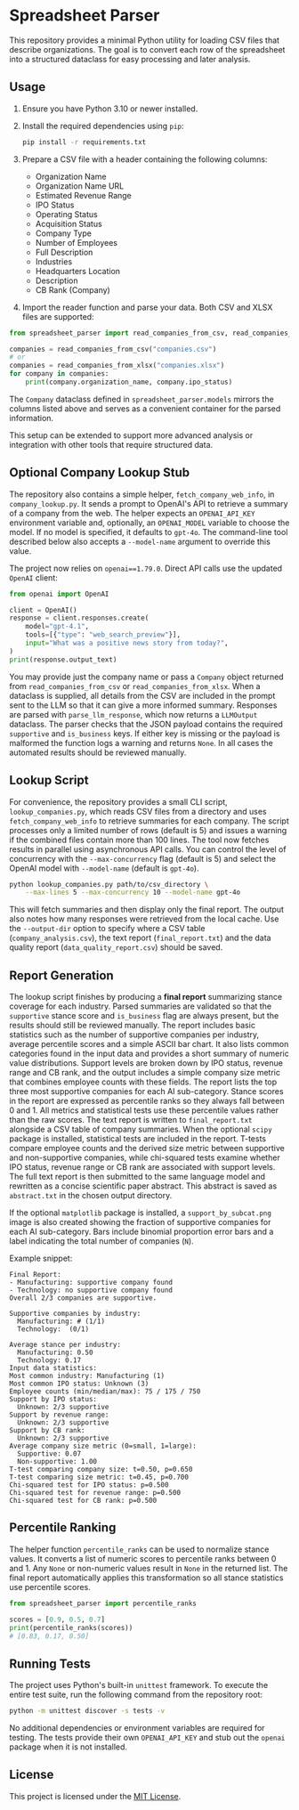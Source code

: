 # Spreadsheet Parser

This repository provides a minimal Python utility for loading CSV files that describe organizations.
The goal is to convert each row of the spreadsheet into a structured dataclass for easy processing
and later analysis.

## Usage

1. Ensure you have Python 3.10 or newer installed.
2. Install the required dependencies using `pip`:

   ```bash
   pip install -r requirements.txt
   ```

3. Prepare a CSV file with a header containing the following columns:
   - Organization Name
   - Organization Name URL
   - Estimated Revenue Range
   - IPO Status
   - Operating Status
   - Acquisition Status
   - Company Type
   - Number of Employees
   - Full Description
   - Industries
   - Headquarters Location
   - Description
   - CB Rank (Company)
4. Import the reader function and parse your data. Both CSV and XLSX files are
   supported:

```python
from spreadsheet_parser import read_companies_from_csv, read_companies_from_xlsx

companies = read_companies_from_csv("companies.csv")
# or
companies = read_companies_from_xlsx("companies.xlsx")
for company in companies:
    print(company.organization_name, company.ipo_status)
```

The `Company` dataclass defined in `spreadsheet_parser.models` mirrors the columns listed above and
serves as a convenient container for the parsed information.

This setup can be extended to support more advanced analysis or integration with
other tools that require structured data.

## Optional Company Lookup Stub

The repository also contains a simple helper, `fetch_company_web_info`, in
`company_lookup.py`. It sends a prompt to OpenAI's API to retrieve a summary of a
company from the web. The helper expects an ``OPENAI_API_KEY`` environment
variable and, optionally, an ``OPENAI_MODEL`` variable to choose the model. If no
model is specified, it defaults to ``gpt-4o``. The command-line tool described
below also accepts a ``--model-name`` argument to override this value.

The project now relies on ``openai==1.79.0``. Direct API calls use the updated
``OpenAI`` client:

```python
from openai import OpenAI

client = OpenAI()
response = client.responses.create(
    model="gpt-4.1",
    tools=[{"type": "web_search_preview"}],
    input="What was a positive news story from today?",
)
print(response.output_text)
```

You may provide just the company name or pass a `Company` object returned from
`read_companies_from_csv` or `read_companies_from_xlsx`. 
When a dataclass is supplied, all details from the CSV
are included in the prompt sent to the LLM so that it can give a more informed
summary. Responses are parsed with `parse_llm_response`, which now returns a
`LLMOutput` dataclass. The parser checks that the JSON payload contains the
required `supportive` and `is_business` keys. If either key is missing or the
payload is malformed the function logs a warning and returns `None`. In all
cases the automated results should be reviewed manually.
## Lookup Script

For convenience, the repository provides a small CLI script, `lookup_companies.py`,
which reads CSV files from a directory and uses `fetch_company_web_info` to retrieve summaries for
each company. The script processes only a limited number of rows (default is 5)
and issues a warning if the combined files contain more than 100 lines.
The tool now fetches results in parallel using asynchronous API calls. You can
control the level of concurrency with the `--max-concurrency` flag (default is 5)
and select the OpenAI model with `--model-name` (default is `gpt-4o`).

```bash
python lookup_companies.py path/to/csv_directory \
    --max-lines 5 --max-concurrency 10 --model-name gpt-4o
```

This will fetch summaries and then display only the final report. The output
also notes how many responses were retrieved from the local cache. Use the
`--output-dir` option to specify where a CSV table (`company_analysis.csv`),
the text report (`final_report.txt`) and the data quality report
(`data_quality_report.csv`) should be saved.

## Report Generation

The lookup script finishes by producing a **final report** summarizing stance
coverage for each industry. Parsed summaries are validated so that the
`supportive` stance score and `is_business` flag are always present, but the
results should still be reviewed manually. The report includes basic statistics such as the
number of supportive companies per industry, average percentile scores and a simple
ASCII bar chart. It also lists common categories found in the input data and
provides a short summary of numeric value distributions. Support levels are
broken down by IPO status, revenue range and CB rank, and the output includes a
simple company size metric that combines employee counts with these fields. The
report lists the top three most supportive companies for each AI sub-category.
Stance scores in the report are expressed as percentile ranks so they always
fall between 0 and 1. All metrics and statistical tests use these percentile
values rather than the raw scores. The text report is written to
``final_report.txt`` alongside a CSV table of company summaries. When the
optional ``scipy`` package is installed, statistical tests are included in the
report. T-tests compare employee counts and the derived size metric between
supportive and non-supportive companies, while chi-squared tests examine
whether IPO status, revenue range or CB rank are associated with support
levels.
The full text report is then submitted to the same language model and rewritten
as a concise scientific paper abstract. This abstract is saved as
``abstract.txt`` in the chosen output directory.

If the optional ``matplotlib`` package is installed, a ``support_by_subcat.png``
image is also created showing the fraction of supportive companies for each AI
sub-category. Bars include binomial proportion error bars and a label
indicating the total number of companies (``N``).

Example snippet:

```text
Final Report:
- Manufacturing: supportive company found
- Technology: no supportive company found
Overall 2/3 companies are supportive.

Supportive companies by industry:
  Manufacturing: # (1/1)
  Technology:  (0/1)

Average stance per industry:
  Manufacturing: 0.50
  Technology: 0.17
Input data statistics:
Most common industry: Manufacturing (1)
Most common IPO status: Unknown (3)
Employee counts (min/median/max): 75 / 175 / 750
Support by IPO status:
  Unknown: 2/3 supportive
Support by revenue range:
  Unknown: 2/3 supportive
Support by CB rank:
  Unknown: 2/3 supportive
Average company size metric (0=small, 1=large):
  Supportive: 0.07
  Non-supportive: 1.00
T-test comparing company size: t=0.50, p=0.650
T-test comparing size metric: t=0.45, p=0.700
Chi-squared test for IPO status: p=0.500
Chi-squared test for revenue range: p=0.500
Chi-squared test for CB rank: p=0.500
```

## Percentile Ranking

The helper function ``percentile_ranks`` can be used to normalize stance values.
It converts a list of numeric scores to percentile ranks between 0 and 1. Any
``None`` or non-numeric values result in ``None`` in the returned list. The
final report automatically applies this transformation so all stance statistics
use percentile scores.

```python
from spreadsheet_parser import percentile_ranks

scores = [0.9, 0.5, 0.7]
print(percentile_ranks(scores))
# [0.83, 0.17, 0.50]
```

## Running Tests

The project uses Python's built-in ``unittest`` framework. To execute the entire
test suite, run the following command from the repository root:

```bash
python -m unittest discover -s tests -v
```

No additional dependencies or environment variables are required for testing.
The tests provide their own ``OPENAI_API_KEY`` and stub out the ``openai``
package when it is not installed.

## License

This project is licensed under the [MIT License](LICENSE).
